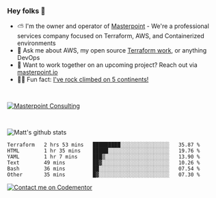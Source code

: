 

### Hey folks 👋



- ⛅️ I'm the owner and operator of [Masterpoint](https://masterpoint.io) - We're a professional services company focused on Terraform, AWS, and Containerized environments
- 💬 Ask me about AWS, my open source [Terraform work](https://github.com/masterpointio?q=terraform&type=&language=hcl), or anything DevOps
- 🔨 Want to work together on an upcoming project? Reach out via [masterpoint.io](https://masterpoint.io)
- 🧗‍♂️ Fun fact: [I've rock climbed on 5 continents!](https://www.rockandice.com/videos/weekend-whippers/weekend-whipper-gunning-for-it-on-south-six-shooter/)

<br>


[![Masterpoint Consulting](https://masterpoint-public.s3.us-west-2.amazonaws.com/Logo-medium.png)](https://masterpoint.io)

<br>


![Matt's github stats](https://github-readme-stats.vercel.app/api?username=Gowiem&count_private=true&theme=cobalt&show_icons=true)

<!--START_SECTION:waka-->

```text
Terraform   2 hrs 53 mins   █████████░░░░░░░░░░░░░░░░   35.87 %
HTML        1 hr 35 mins    █████░░░░░░░░░░░░░░░░░░░░   19.76 %
YAML        1 hr 7 mins     ███▒░░░░░░░░░░░░░░░░░░░░░   13.90 %
Text        49 mins         ██▓░░░░░░░░░░░░░░░░░░░░░░   10.26 %
Bash        36 mins         ██░░░░░░░░░░░░░░░░░░░░░░░   07.54 %
Other       35 mins         █▓░░░░░░░░░░░░░░░░░░░░░░░   07.30 %
```

<!--END_SECTION:waka-->

[![Contact me on Codementor](https://www.codementor.io/m-badges/gowiem/find-me-on-cm-b.svg)](https://www.codementor.io/@gowiem?refer=badge)
